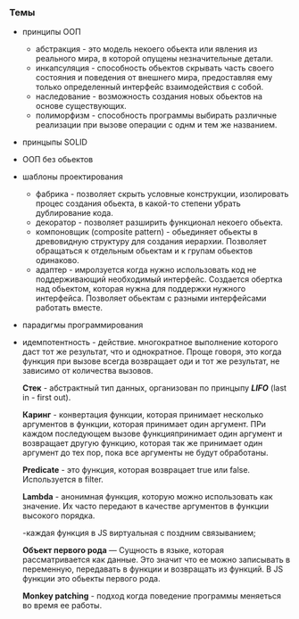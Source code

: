 ### Темы

* принципы ООП
  - абстракция - это модель некоего обьекта или явления из реального мира, в которой опущены незначительные детали.
  - инкапсуляция - способность обьектов скрывать часть своего состояния и поведения от внешнего мира, предоставляя ему только определенный интерфейс взаимодействия с собой.
  - наследование - возможность создания новых обьектов на основе существующих.
  - полиморфизм - способность программы выбирать различные реализации при вызове операции с однм и тем же названием. 
* принцыпы SOLID
* ООП без обьектов
* шаблоны проектирования 
  - фабрика - позволяет скрыть условные конструкции, изолировать процес создания обьекта, в какой-то степени убрать дублирование кода.
  - декоратор - позволяет разширить функционал некоего обьекта.
  - компоновщик (composite pattern) - обьединяет обьекты в древовидную структуру для создания иерархии. Позволяет обращаться к отдельным обьектам и к групам обьектов одинаково. 
  - адаптер - имролзуется когда нужно использовать код не поддерживающий необходимый интерфейс. Создается обертка над обьектом, которая нужна для поддержки нужного интерфейса. Позволяет обьектам с разными интерфейсами работать вместе.
* парадигмы программирования
* идемпотентность - действие. многократное выполнение которого даст тот же результат, что и однократное. Проще говоря, это когда функция при вызове всегда возвращает оди и тот же результат, не зависимо от количества вызовов.
  
  **Стек** - абстрактный тип данных, организован по принцыпу ***LIFO*** (last in - first out).  

  **Каринг** - конвертация функции, которая принимает несколько аргументов в функции, которая принимает один аргумент. ПРи каждом последующем вызове функцияпринимает один аргумент и возвращает другую функцию, которая так же принимает один аргумент до тех пор, пока все аргументы не будут обработаны.  

  **Predicate** - это функция, которая возврацает true или false. Используется в filter.  

  **Lambda** - анонимная функция, которую можно использовать как значение. Их часто передают в качестве аргументов в функции высокого порядка.  


  -каждая функция в JS виртуальная с поздним связыванием;

  **Объект первого рода** — Сущность в языке, которая рассматривается как данные. Это значит что ее можно записывать в переменную, передавать в функции и возвращать из функций. В JS функции это обьекты первого рода.  

  **Monkey patching** - подход когда поведение программы меняеться во время ее работы.